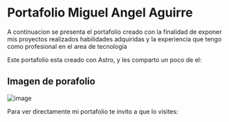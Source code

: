 
# Portafolio Miguel Angel Aguirre

A continuacion se presenta el portafolio creado con la finalidad de exponer mis proyectos realizados habilidades adquiridas y la experiencia que tengo como profesional en el area de tecnologia


Este portafolio esta creado con Astro, y les comparto un poco de el:


## Imagen de porafolio

![image](https://github.com/user-attachments/assets/6e92cd03-55db-4d32-a813-f1eb9a47ac34)



Para ver directamente mi portafolio te invito a que lo visites: 


